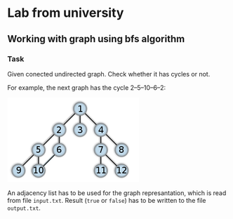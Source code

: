 # Lab from university

## Working with graph using bfs algorithm

### Task

Given conected undirected graph. Check whether it has cycles or not.

For example, the next graph has the cycle 2–5–10–6–2:

![Task](images/task.png)

An adjacency list has to be used for the graph represantation, which is read from file `input.txt`.
Result (`true` or `false`) has to be written to the file `output.txt`.
